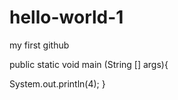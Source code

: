 # hello-world-1
my first github

public static void main (String [] args){ 

System.out.println(4); 
} 
